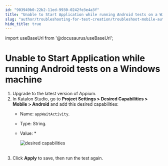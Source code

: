 ```yaml
---
id: "903949b0-22b2-11ed-9930-0242fe3e4a3f"
title: "Unable to Start Application while running Android tests on a Windows machine"
slug: "author/troubleshooting-for-test-creation/troubleshoot-mobile-automated-testing/unable-to-start-application-while-running-android-tests-on-a-windows-machine"
hide_title: true
---
```

import useBaseUrl from '@docusaurus/useBaseUrl';


# <a id="troubleshooting-8521" class="anchor_top_offset"/><a id="ariaid-title1" class="anchor_top_offset"/>Unable to Start Application while running Android tests on a Windows machine

<div xmlns="http://www.w3.org/1999/xhtml" className="bodydiv troubleSolution"><section className="section remedy"><ol className="ol steps"><li className="li step stepexpand"><span className="ph cmd">Upgrade to the latest version of Appium.</span></li><li className="li step stepexpand"><span className="ph cmd">In Katalon Studio, go to <strong className="ph b">Project Settings &gt; Desired Capabilities &gt; Mobile &gt; Android</strong> and add this desired capabilities:</span><div className="itemgroup info">
          <ul className="ul"><li className="li">
              <p className="p">Name: <code className="ph codeph">appWaitActivity</code>.</p>
            </li><li className="li">
              <p className="p">Type: String.</p>
            </li><li className="li">
              <p className="p">Value: *</p>
              <p className="p"><img className="image" src={useBaseUrl("https://github.com/katalon-studio/docs-images/raw/master/katalon-studio/docs/roubleshooting-automated-mobile-testing/android-error.png")} alt="desired capabilities" /><br /><br /></p>
            </li></ul>
        </div></li><li className="li step stepexpand"><span className="ph cmd">Click <strong className="ph b">Apply</strong> to save, then run the test again.</span></li></ol></section></div>
